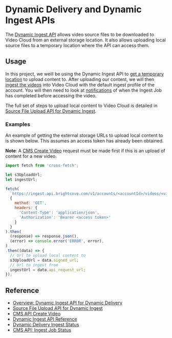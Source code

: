 # Dynamic Delivery and Dynamic Ingest APIs

The [Dynamic Ingest API][overview-ingest] allows video source files to be downloaded to Video Cloud from an external storage location. It also allows uploading local source files to a temporary location where the API can access them.

## Usage

In this project, we weill be using the Dynamic Ingest API to [get a temporary location][api-ref-ingest-s3] to upload content to. After uploading our content, we will then [ingest the videos][api-ref-ingest] into Video Cloud with the default ingest profile of the account. You will then need to look at [notifications][dd-ingest-status] of when the Ingest Job has completed before accessing the video.

The full set of steps to upload local content to Video Cloud is detailed in [Source File Upload API for Dynamic Ingest][source-file-upload].

### Examples

An example of getting the external storage URLs to upload local content to is shown below. This assumes an access token has already been obtained.

**Note**: A [CMS Create Video][source-file-upload-cms] request must be made first if this is an upload of content for a new video.

```js
import fetch from 'cross-fetch';

let s3UploadUrl;
let ingestUrl;

fetch(
  `https://ingest.api.brightcove.com/v1/accounts/<accountId>/videos/<videoId>/upload-urls/<videoName>`,
  {
    method: 'GET',
    headers: {
      'Content-Type': 'application/json',
      'Authorization': 'Bearer <access token>'
    }
  }
).then(
  (response) => response.json(),
  (error) => console.error('ERROR', error),
)
.then((data) => {
  // Url to upload local content to
  s3UploadUrl = data.signed_url;
  // Url to ingest from
  ingestUrl = data.api_request_url;
});
```

## Reference

- [Overview: Dynamic Ingest API for Dynamic Delivery][overview-ingest]
- [Source File Upload API for Dynamic Ingest][source-file-upload]
- [CMS API Create Video][api-ref-cms-create-video]
- [Dynamic Ingest API Reference][api-ref-ingest]
- [Dynamic Delivery Ingest Status][dd-ingest-status]
- [CMS API: Ingest Job Status][api-ref-ingest-job-status]


[overview-ingest]: https://support.brightcove.com/overview-dynamic-ingest-api-dynamic-delivery
[api-ref-ingest]: https://docs.brightcove.com/dynamic-ingest-api/v1/doc/index.html
[api-ref-ingest-s3]: https://docs.brightcove.com/dynamic-ingest-api/v1/doc/index.html#operation/AccountsVideosUploadUrlsSourceNameByAccountIdAndVideoIdGet
[api-ref-ingest]: https://docs.brightcove.com/dynamic-ingest-api/v1/doc/index.html#operation/AccountsVideosIngestRequestsByAccountIdAndVideoIdPost
[source-file-upload]: https://support.brightcove.com/source-file-upload-api-dynamic-ingest
[source-file-upload-cms]: https://support.brightcove.com/source-file-upload-api-dynamic-ingest#CMS_API_request
[api-ref-cms-create-video]: https://docs.brightcove.com/cms-api/v1/doc/index.html#operation/CreateVideo
[dd-ingest-status]: https://support.brightcove.com/overview-dynamic-ingest-api-dynamic-delivery#notifications
[api-ref-ingest-job-status]: https://docs.brightcove.com/cms-api/v1/doc/index.html#operation/GetStatusOfIngestJob

